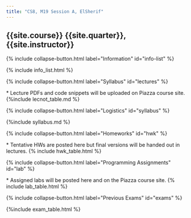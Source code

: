 ```yaml
---
title: "CS8, M19 Session A, ElSherif"
---
```



## {{site.course}} {{site.quarter}}, {{site.instructor}}

{% include collapse-button.html label="Information" id="info-list" %}

<div class="collapse" id="info-list">
 <div class="card card-body">
  {% include info_list.html %}
 </div>
</div>


{% include collapse-button.html label="Syllabus" id="lectures" %}
<div class="collapse" id="lectures">
 <div class="card card-body" markdown="1">
  * Lecture PDFs and code snippets will be uploaded on Piazza course site.
   {%include lecnot_table.md %}
 </div>
</div>


{% include collapse-button.html label="Logistics" id="syllabus" %}
<div class="collapse" id="syllabus">
 <div class="card card-body" markdown="1">
   {%include syllabus.md %}
 </div>
</div>

{% include collapse-button.html label="Homeworks" id="hwk" %}
<div class="collapse" id="hwk">
 <div class="card card-body">
  * Tentative HWs are posted here but final versions will be handed out in lectures. 
  {% include hwk_table.html %}
 </div>
</div>

{% include collapse-button.html label="Programming Assignments" id="lab" %}
<div class="collapse" id="lab">
 <div class="card card-body">
  * Assigned labs will be posted here and on the Piazza course site.
  {% include lab_table.html %}
 </div>
</div>


{% include collapse-button.html label="Previous Exams" id="exams" %}
<div class="collapse" id="exams">
 <div class="card card-body">
  {%include exam_table.html %}
 </div>
</div>




